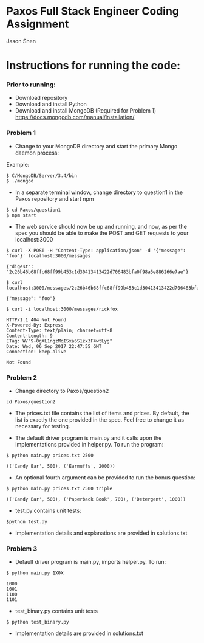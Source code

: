 # Paxos Full Stack Engineer Coding Assignment
Jason Shen



# Instructions for running the code:

### Prior to running:

* Download repository
* Download and install Python
* Download and install MongoDB (Required for Problem 1)
  https://docs.mongodb.com/manual/installation/

### Problem 1

* Change to your MongoDB directory and start the primary Mongo daemon process:

Example:

``` 
$ C/MongoDB/Server/3.4/bin
$ ./mongod
```
* In a separate terminal window, change directory to question1 in the Paxos repository and start npm

```
$ cd Paxos/question1
$ npm start
```
* The web service should now be up and running, and now, as per the spec you should be able to make the POST and GET requests to your localhost:3000

``` 
$ curl -X POST -H "Content-Type: application/json" -d '{"message": "foo"}' localhost:3000/messages

{"digest": "2c26b46b68ffc68ff99b453c1d30413413422d706483bfa0f98a5e886266e7ae"}
```

```
$ curl localhost:3000/messages/2c26b46b68ffc68ff99b453c1d30413413422d706483bfa0f98a5e886266e7ae

{"message": "foo"}
```

```
$ curl -i localhost:3000/messages/rickfox

HTTP/1.1 404 Not Found
X-Powered-By: Express
Content-Type: text/plain; charset=utf-8
Content-Length: 9
ETag: W/"9-0gXL1ngzMqISxa6S1zx3F4wtLyg"
Date: Wed, 06 Sep 2017 22:47:55 GMT
Connection: keep-alive

Not Found
```

### Problem 2

* Change directory to Paxos/question2

```
cd Paxos/question2
```
* The prices.txt file contains the list of items and prices. By default, the list is exactly the one provided in the spec. Feel free to change it as necessary for testing.

* The default driver program is main.py and it calls upon the implementations provided in helper.py. To run the program:

``` 
$ python main.py prices.txt 2500

(('Candy Bar', 500), ('Earmuffs', 2000))
```

* An optional fourth argument can be provided to run the bonus question:
``` 
$ python main.py prices.txt 2500 triple

(('Candy Bar', 500), ('Paperback Book', 700), ('Detergent', 1000))
```

* test.py contains unit tests:

```
$python test.py
```

* Implementation details and explanations are provided in solutions.txt

### Problem 3

* Default driver program is main.py, imports helper.py. To run:

``` 
$ python main.py 1X0X

1000
1001
1100
1101
```
* test_binary.py contains unit tests
```
$ python test_binary.py
```

* Implementation details are provided in solutions.txt
